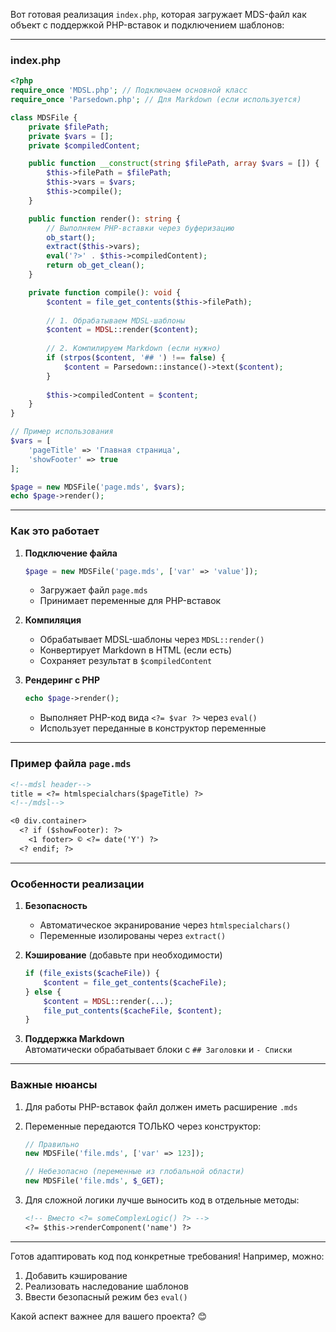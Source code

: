 Вот готовая реализация `index.php`, которая загружает MDS-файл как объект с поддержкой PHP-вставок и подключением шаблонов:

---

### **index.php**
```php
<?php
require_once 'MDSL.php'; // Подключаем основной класс
require_once 'Parsedown.php'; // Для Markdown (если используется)

class MDSFile {
    private $filePath;
    private $vars = [];
    private $compiledContent;

    public function __construct(string $filePath, array $vars = []) {
        $this->filePath = $filePath;
        $this->vars = $vars;
        $this->compile();
    }

    public function render(): string {
        // Выполняем PHP-вставки через буферизацию
        ob_start();
        extract($this->vars);
        eval('?>' . $this->compiledContent);
        return ob_get_clean();
    }

    private function compile(): void {
        $content = file_get_contents($this->filePath);
        
        // 1. Обрабатываем MDSL-шаблоны
        $content = MDSL::render($content);
        
        // 2. Компилируем Markdown (если нужно)
        if (strpos($content, '## ') !== false) {
            $content = Parsedown::instance()->text($content);
        }
        
        $this->compiledContent = $content;
    }
}

// Пример использования
$vars = [
    'pageTitle' => 'Главная страница',
    'showFooter' => true
];

$page = new MDSFile('page.mds', $vars);
echo $page->render();
```

---

### **Как это работает**

1. **Подключение файла**  
   ```php
   $page = new MDSFile('page.mds', ['var' => 'value']);
   ```
   - Загружает файл `page.mds`
   - Принимает переменные для PHP-вставок

2. **Компиляция**  
   - Обрабатывает MDSL-шаблоны через `MDSL::render()`
   - Конвертирует Markdown в HTML (если есть)
   - Сохраняет результат в `$compiledContent`

3. **Рендеринг с PHP**  
   ```php
   echo $page->render();
   ```
   - Выполняет PHP-код вида `<?= $var ?>` через `eval()`
   - Использует переданные в конструктор переменные

---

### **Пример файла `page.mds`**
```markdown
<!--mdsl header-->
title = <?= htmlspecialchars($pageTitle) ?>
<!--/mdsl-->

<0 div.container>
  <? if ($showFooter): ?>
    <1 footer> © <?= date('Y') ?>
  <? endif; ?>
```

---

### **Особенности реализации**

1. **Безопасность**  
   - Автоматическое экранирование через `htmlspecialchars()`  
   - Переменные изолированы через `extract()`

2. **Кэширование** (добавьте при необходимости)  
   ```php
   if (file_exists($cacheFile)) {
       $content = file_get_contents($cacheFile);
   } else {
       $content = MDSL::render(...);
       file_put_contents($cacheFile, $content);
   }
   ```

3. **Поддержка Markdown**  
   Автоматически обрабатывает блоки с `## Заголовки` и `- Списки`

---

### **Важные нюансы**

1. Для работы PHP-вставок файл должен иметь расширение `.mds`  
2. Переменные передаются ТОЛЬКО через конструктор:  
   ```php
   // Правильно
   new MDSFile('file.mds', ['var' => 123]);
   
   // Небезопасно (переменные из глобальной области)
   new MDSFile('file.mds', $_GET);
   ```

3. Для сложной логики лучше выносить код в отдельные методы:
   ```markdown
   <!-- Вместо <?= someComplexLogic() ?> -->
   <?= $this->renderComponent('name') ?>
   ```

---

Готов адаптировать код под конкретные требования! Например, можно:
1. Добавить кэширование  
2. Реализовать наследование шаблонов  
3. Ввести безопасный режим без `eval()`  

Какой аспект важнее для вашего проекта? 😊
